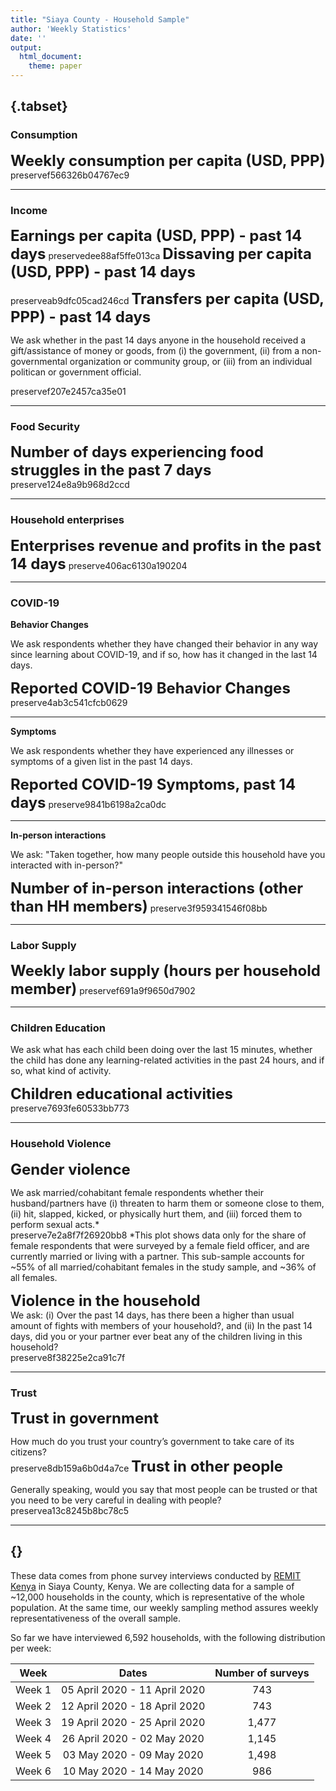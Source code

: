 ```yaml
---
title: "Siaya County - Household Sample"
author: 'Weekly Statistics'
date: ''
output:
  html_document:
    theme: paper
---
```



  


##  {.tabset}

### Consumption

<font size="5">**Weekly consumption per capita (USD, PPP)**</font>
preservef566326b04767ec9


***  
### Income  
<font size="5">**Earnings per capita (USD, PPP) - past 14 days**</font>
preservedee88af5ffe013ca
<font size="5">**Dissaving per capita (USD, PPP) - past 14 days**</font>  

preserveab9dfc05cad246cd
<font size="5">**Transfers per capita (USD, PPP) - past 14 days**</font>  

We ask whether in the past 14 days anyone in the household received a gift/assistance of money or goods, from (i) the government, (ii) from a non-governmental organization or community group, or (iii) from an individual politican or government official.  

preservef207e2457ca35e01
  
*** 

### Food Security  
<font size="5">**Number of days experiencing food struggles in the past 7 days**</font>
preserve124e8a9b968d2ccd
    
***  
### Household enterprises  
<font size="5">**Enterprises revenue and profits in the past 14 days**</font>
preserve406ac6130a190204
  
  ***  

### COVID-19  

  **Behavior Changes**  
    
    
  We ask respondents whether they have changed their behavior in any way since learning about COVID-19, and if so, how has it changed in the last 14 days.  
  
<font size="5">**Reported COVID-19 Behavior Changes**</font>
preserve4ab3c541cfcb0629

***  
**Symptoms**  
  
We ask respondents whether they have experienced any illnesses or symptoms of a given list in the past 14 days.  
  
<font size="5">**Reported COVID-19 Symptoms, past 14 days**</font>
preserve9841b6198a2ca0dc


***  
**In-person interactions**

We ask: "Taken together, how many people outside this household have you interacted with in-person?"   
  
<font size="5">**Number of in-person interactions (other than HH members)**</font>
preserve3f959341546f08bb

*** 
### Labor Supply

<font size="5">**Weekly labor supply (hours per household member)**</font>
preservef691a9f9650d7902


***  
### Children Education

We ask what has each child been doing over the last 15 minutes, whether the child has done any learning-related activities in the past 24 hours, and if so, what kind of activity.  
  
<font size="5">**Children educational activities**</font>
preserve7693fe60533bb773
***  
  
### Household Violence


<font size="5">**Gender violence**</font>

We ask married/cohabitant female respondents whether their husband/partners have (i) threaten to harm them or someone close to them, (ii) hit, slapped, kicked, or physically hurt them, and (iii) forced them to perform sexual acts.*  
preserve7e2a8f7f26920bb8
  *This plot shows data only for the share of female respondents that were surveyed by a female field officer, and are currently married or living with a partner. This sub-sample accounts for ~55% of all married/cohabitant females in the study sample, and ~36% of all females.  
  
<font size="5">**Violence in the household**</font>  
We ask: (i) Over the past 14 days, has there been a higher than usual amount of fights with members of your household?, and (ii) In the past 14 days, did you or your partner ever beat any of the children living in this household?  
preserve8f38225e2ca91c7f


***  

### Trust

<font size="5">**Trust in government**</font>  

How much do you trust your country’s government to take care of its citizens?  
preserve8db159a6b0d4a7ce
<font size="5">**Trust in other people**</font>  

Generally speaking, would you say that most people can be trusted or that you need to be very careful in dealing with people?  
preservea13c8245b8bc78c5

***  

## {}
      
These data comes from phone survey interviews conducted by [REMIT Kenya](http://remitkenya.co.ke/) in Siaya County, Kenya. We are collecting data for a sample of ~12,000 households in the county, which is representative of the whole population. At the same time, our weekly sampling method assures weekly representativeness of the overall sample.

So far we have interviewed 6,592 households, with the following distribution per week:

| Week	| Dates	| Number of surveys |
|------|:-----:|:---------:|
| Week 1 |	05 April 2020 - 11 April 2020	| 743 |
| Week 2 |	12 April 2020 - 18 April 2020	| 743 |
| Week 3 |	19 April 2020 - 25 April 2020	| 1,477 |
| Week 4 |	26 April 2020 - 02 May 2020	| 1,145 |
| Week 5 |	03 May 2020 - 09 May 2020	| 1,498 |
| Week 6 |	10 May 2020 - 14 May 2020	| 986 |



